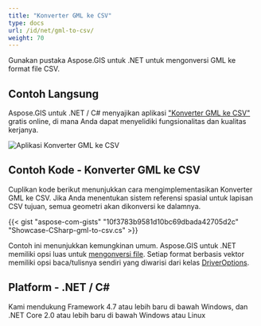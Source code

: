 ```yaml
---
title: "Konverter GML ke CSV"
type: docs
url: /id/net/gml-to-csv/
weight: 70
---
```


Gunakan pustaka Aspose.GIS untuk .NET untuk mengonversi GML ke format file CSV.

## **Contoh Langsung**

Aspose.GIS untuk .NET / C# menyajikan aplikasi ["Konverter GML ke CSV"](https://products.aspose.app/gis/conversion/gml-to-csv) gratis online, di mana Anda dapat menyelidiki fungsionalitas dan kualitas kerjanya.

![Aplikasi Konverter GML ke CSV](conversion.png)

## **Contoh Kode - Konverter GML ke CSV**

Cuplikan kode berikut menunjukkan cara mengimplementasikan Konverter GML ke CSV. Jika Anda menentukan sistem referensi spasial untuk lapisan CSV tujuan, semua geometri akan dikonversi ke dalamnya. 

{{< gist "aspose-com-gists" "10f3783b9581d10bc69dbada42705d2c" "Showcase-CSharp-gml-to-csv.cs" >}}

Contoh ini menunjukkan kemungkinan umum. Aspose.GIS untuk .NET memiliki opsi luas untuk [mengonversi file](https://docs.aspose.com/gis/net/vector-layers/). Setiap format berbasis vektor memiliki opsi baca/tulisnya sendiri yang diwarisi dari kelas [DriverOptions](https://reference.aspose.com/gis/net/aspose.gis/driveroptions).

## **Platform - .NET / C#**

Kami mendukung Framework 4.7 atau lebih baru di bawah Windows, dan .NET Core 2.0 atau lebih baru di bawah Windows atau Linux
